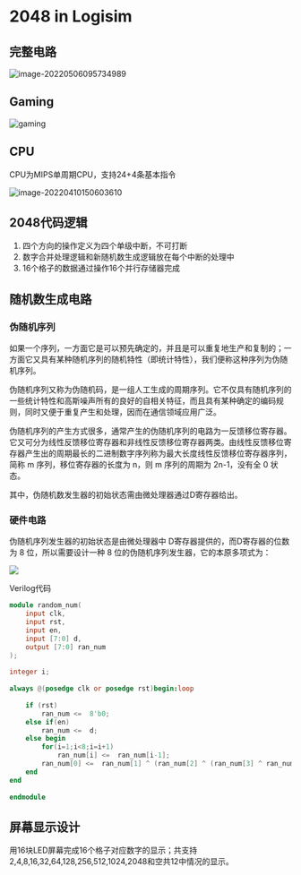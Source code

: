 # 2048 in Logisim

## 完整电路

![image-20220506095734989](https://markdownpicsupload.oss-cn-beijing.aliyuncs.com/img/image-20220506095734989.png)



## Gaming

![gaming](https://markdownpicsupload.oss-cn-beijing.aliyuncs.com/img/gaming.gif)



## CPU

CPU为MIPS单周期CPU，支持24+4条基本指令

![image-20220410150603610](https://markdownpicsupload.oss-cn-beijing.aliyuncs.com/img/image-20220410150603610.png)



## 2048代码逻辑

1. 四个方向的操作定义为四个单级中断，不可打断
2. 数字合并处理逻辑和新随机数生成逻辑放在每个中断的处理中
3. 16个格子的数据通过操作16个并行存储器完成



## 随机数生成电路

### 伪随机序列

如果一个序列，一方面它是可以预先确定的，并且是可以重复地生产和复制的；一方面它又具有某种随机序列的随机特性（即统计特性），我们便称这种序列为伪随机序列。

 伪随机序列又称为伪随机码，是一组人工生成的周期序列。它不仅具有随机序列的一些统计特性和高斯噪声所有的良好的自相关特征，而且具有某种确定的编码规则，同时又便于重复产生和处理，因而在通信领域应用广泛。

伪随机序列的产生方式很多，通常产生的伪随机序列的电路为一反馈移位寄存器。它又可分为线性反馈移位寄存器和非线性反馈移位寄存器两类。由线性反馈移位寄存器产生出的周期最长的二进制数字序列称为最大长度线性反馈移位寄存器序列，简称 m 序列，移位寄存器的长度为 n，则 m 序列的周期为 2n-1，没有全 0 状态。

其中，伪随机数发生器的初始状态需由微处理器通过D寄存器给出。

### 硬件电路
伪随机序列发生器的初始状态是由微处理器中 D寄存器提供的，而D寄存器的位数为 8 位，所以需要设计一种 8 位的伪随机序列发生器，它的本原多项式为：

![](https://latex.codecogs.com/svg.image?F(x)=x^8&plus;x^4&plus;x^3&plus;x^2&plus;1)

Verilog代码

```verilog
module random_num(
    input clk,
    input rst,
    input en,
    input [7:0] d,
    output [7:0] ran_num
);
 
integer i;
 
always @(posedge clk or posedge rst)begin:loop
 
    if (rst)
        ran_num <=  8'b0;
    else if(en)
        ran_num <=  d;
    else begin
        for(i=1;i<8;i=i+1)
            ran_num[i] <=  ran_num[i-1];
        ran_num[0] <=  ran_num[1] ^ (ran_num[2] ^ (ran_num[3] ^ ran_num[7])) ;
    end
end
 
endmodule
```



## 屏幕显示设计

用16块LED屏幕完成16个格子对应数字的显示；共支持2,4,8,16,32,64,128,256,512,1024,2048和空共12中情况的显示。
